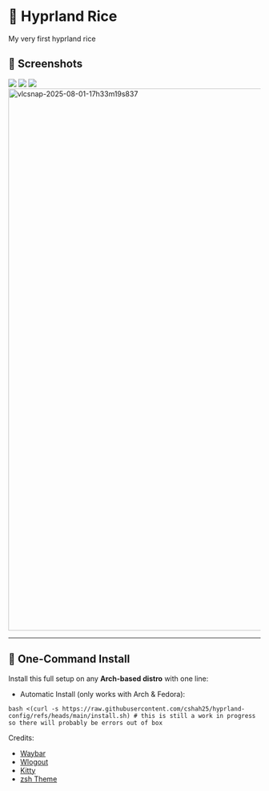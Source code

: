# 🌌 Hyprland Rice

My very first hyprland rice

## 📸 Screenshots

![](https://media.discordapp.net/attachments/1063311488296689767/1400982970910773348/image.png?ex=688e9e91&is=688d4d11&hm=8670b2bd0d4cce732ba01d69f226098a4098e777d0de569f81931367a6edba29&=&format=webp&quality=lossless&width=895&height=504)
![](https://media.discordapp.net/attachments/1063311488296689767/1400983062095073372/image.png?ex=688e9ea7&is=688d4d27&hm=c158be1b81e5e28c4397f69d39b9fab35394d1be802d45952dd9c32ed85d988e&=&format=webp&quality=lossless)
![](https://media.discordapp.net/attachments/1063311488296689767/1400983142755602462/image.png?ex=688e9eba&is=688d4d3a&hm=da2904eac51348ff7c7cad13164525b14dd87e4119fe3c0c7a6a452bb5b89136&=&format=webp&quality=lossless&width=895&height=504)
<img width="1920" height="1080" alt="vlcsnap-2025-08-01-17h33m19s837" src="https://github.com/user-attachments/assets/57a534c5-1345-4e1f-bc1a-c7d3a94af7a9" />

---

## 🚀 One-Command Install

Install this full setup on any **Arch-based distro** with one line:
- Automatic Install (only works with Arch & Fedora):
```
bash <(curl -s https://raw.githubusercontent.com/cshah25/hyprland-config/refs/heads/main/install.sh) # this is still a work in progress so there will probably be errors out of box
```

Credits:
- [Waybar](https://github.com/Prateek7071/dotfiles)
- [Wlogout](https://github.com/gfhdhytghd/wlogout-theme)
- [Kitty](https://github.com/dexpota/kitty-themes/blob/master/themes/Parasio_Dark.conf)
- [zsh Theme](https://github.com/romkatv/powerlevel10k)
